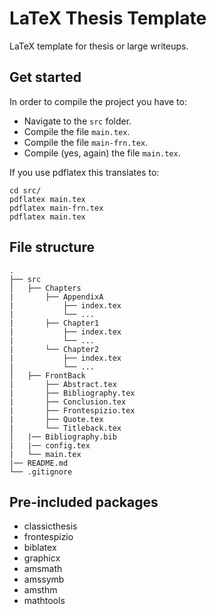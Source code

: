 # LaTeX Thesis Template
LaTeX template for thesis or large writeups.

## Get started
In order to compile the project you have to:
- Navigate to the ```src``` folder.
- Compile the file ```main.tex```.
- Compile the file ```main-frn.tex```.
- Compile (yes, again) the file ```main.tex```.

If you use pdflatex this translates to:
```
cd src/
pdflatex main.tex
pdflatex main-frn.tex
pdflatex main.tex
```

## File structure
    .
    ├── src                   
    │   ├── Chapters   
    |       ├── AppendixA
    |           ├── index.tex
    |           └── ...
    |       ├── Chapter1
    |           ├── index.tex
    |           └── ...
    |       └── Chapter2
    |           ├── index.tex
    |           └── ...
    │   ├── FrontBack   
    |       ├── Abstract.tex
    |       ├── Bibliography.tex
    |       ├── Conclusion.tex
    |       ├── Frontespizio.tex
    |       ├── Quote.tex
    |       └── Titleback.tex
    │   |── Bibliography.bib
    |   |── config.tex
    |   └── main.tex
    |── README.md
    └── .gitignore
    
## Pre-included packages

- classicthesis
- frontespizio
- biblatex
- graphicx
- amsmath
- amssymb
- amsthm
- mathtools
